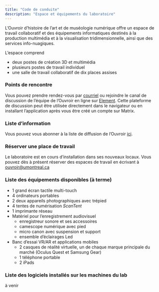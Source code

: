 ```yaml
---
title: "Code de conduite"
description: "Espace et équipements du laboratoire"
---
```


L’Ouvroir d’histoire de l’art et de muséologie numérique offre un espace de travail collaboratif et des équipements informatiques destinés à la production multimédia et à la visualisation tridimensionnelle, ainsi que des services info-nuagiques.

L’espace comprend
- deux postes de création 3D et multimédia
- plusieurs postes de travail individuel
- une salle de travail collaboratif de dix places assises

### Points de rencontre

Vous pouvez prendre rendez-vous par [courriel](mailto:ouvroir@umontreal.ca) ou rejoindre le canal de discussion de l’équipe de l’Ouvroir en ligne sur [Element](https://matrix.to/#/!AaxspHhzNUgFJpDKTr:matrix.org?via=matrix.org). Cette plateforme de discussion peut être utilisée directement dans le navigateur ou en installant l’application après vous être créé un compte sur Matrix.

### Liste d’information

Vous pouvez vous abonner à la liste de diffusion de l’Ouvroir [ici](https://listes.umontreal.ca/wws/subscribe/ouvroir).

### Réserver une place de travail

Le laboratoire est en cours d’installation dans ses nouveaux locaux. Vous pouvez dès à présent réserver des espaces de travail en écrivant à ouvroir@umontreal.ca

### Liste des équipements disponibles (à terme)

- 1 grand écran tactile multi-touch
- 4 ordinateurs portables
- 2 deux appareils photographiques avec trépied
- 4 tentes de numérisation *ScanTent*
- 1 imprimante réseau 
- Matériel pour l’enregistrement audiovisuel 
  - enregistreur sonore et ses accessoires
  - camescope numérique avec pied
  - micro canon avec suspension et support
  - ensemble d’éclairages Led
- Banc d’essai VR/AR et applications mobiles
  - 2 casques de réalité virtuelle, un de chaque marque principale du marché (Oculus Quest et Samsung Gear) 
  - 1 téléphone portable <!-- iOS ou Android?-->
  - 2 iPads

### Liste des logiciels installés sur les machines du lab

à venir

